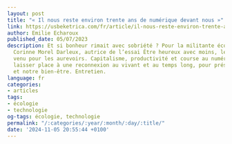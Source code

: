 ```yaml
---
layout: post
title: "« Il nous reste environ trente ans de numérique devant nous »"
link: https://usbeketrica.com/fr/article/il-nous-reste-environ-trente-ans-de-numerique-devant-nous
author: Emilie Echaroux
published_date: 05/07/2023
description: Et si bonheur rimait avec sobriété ? Pour la militante écosocialiste
  Corinne Morel Darleux, autrice de l’essai Être heureux avec moins, le temps est
  venu pour les aurevoirs. Capitalisme, productivité et course au numérique doivent
  laisser place à une reconnexion au vivant et au temps long, pour préserver l’environnement
  et notre bien-être. Entretien.
language: fr
categories:
- articles
tags:
- écologie
- technologie
og-tags: écologie, technologie
permalink: "/:categories/:year/:month/:day/:title/"
date: '2024-11-05 20:55:44 +0100'
---
```


